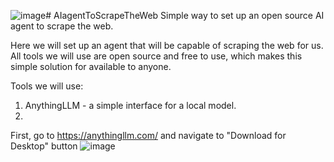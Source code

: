 ![image](https://github.com/user-attachments/assets/c12f595c-3410-4f0d-aa1d-df9340094e57)# AIagentToScrapeTheWeb
Simple way to set up an open source AI agent to scrape the web.

Here we will set up an agent that will be capable of scraping the web for us. All tools we will use are open source and free to use, which makes this simple solution for available to anyone. 

Tools we will use:
1) AnythingLLM - a simple interface for a local model.
2) 


First, go to https://anythingllm.com/ and navigate to "Download for Desktop" button
![image](https://github.com/user-attachments/assets/d0232931-5c31-493e-852f-8fd5484c7ae8)

